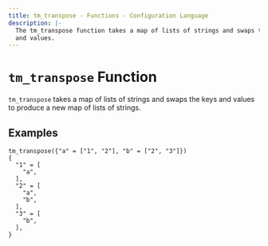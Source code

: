 ```yaml
---
title: tm_transpose - Functions - Configuration Language
description: |-
  The tm_transpose function takes a map of lists of strings and swaps the keys
  and values.
---
```


# `tm_transpose` Function

`tm_transpose` takes a map of lists of strings and swaps the keys and values
to produce a new map of lists of strings.

## Examples

```
tm_transpose({"a" = ["1", "2"], "b" = ["2", "3"]})
{
  "1" = [
    "a",
  ],
  "2" = [
    "a",
    "b",
  ],
  "3" = [
    "b",
  ],
}
```
